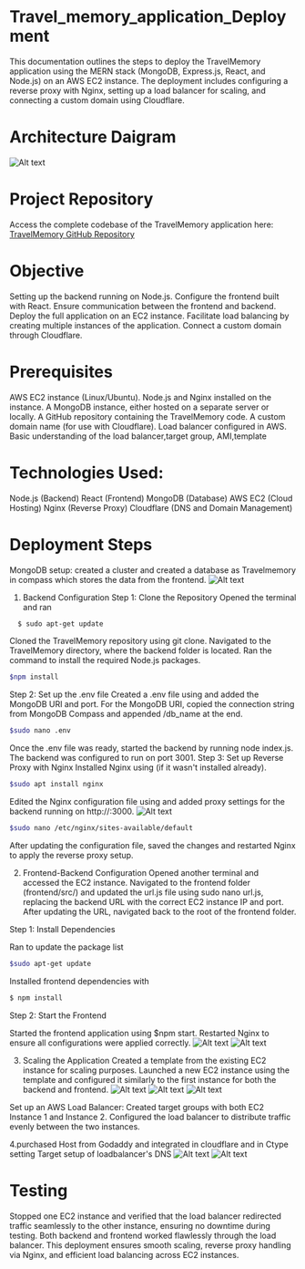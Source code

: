 # Travel_memory_application_Deployment

This documentation outlines the steps to deploy the TravelMemory application using the MERN stack (MongoDB, Express.js, React, and Node.js) on an AWS EC2 instance. The deployment includes configuring a reverse proxy with Nginx, setting up a load balancer for scaling, and connecting a custom domain using Cloudflare.
# Architecture Daigram
  ![Alt text](images/TM.drawio.png)

# Project Repository
Access the complete codebase of the TravelMemory application here: [TravelMemory GitHub Repository](https://github.com/UnpredictablePrashant/TravelMemory/tree/main)


# Objective
Setting up the backend running on Node.js.
Configure the frontend built with React.
Ensure communication between the frontend and backend.
Deploy the full application on an EC2 instance.
Facilitate load balancing by creating multiple instances of the application.
Connect a custom domain through Cloudflare.

# Prerequisites
AWS EC2 instance (Linux/Ubuntu).
Node.js and Nginx installed on the instance.
A MongoDB instance, either hosted on a separate server or locally.
A GitHub repository containing the TravelMemory code.
A custom domain name (for use with Cloudflare).
Load balancer configured in AWS.
Basic understanding of the load balancer,target group, AMI,template

# Technologies Used:
Node.js (Backend)
React (Frontend)
MongoDB (Database)
AWS EC2 (Cloud Hosting)
Nginx (Reverse Proxy)
Cloudflare (DNS and Domain Management)

# Deployment Steps
MongoDB setup:
   created a cluster and created a database as Travelmemory in compass which stores the data from the frontend.
   ![Alt text](images/MongoDB.png)

1. Backend Configuration
Step 1: Clone the Repository
  Opened the terminal and ran
```bash
  $ sudo apt-get update
  ```
  Cloned the TravelMemory repository using git clone.
  Navigated to the TravelMemory directory, where the backend folder is located.
  Ran the command to install the required Node.js packages.
  ```bash 
  $npm install
   ``` 
Step 2: Set up the .env file
  Created a .env file using and added the MongoDB URI and port. For the MongoDB URI, copied the connection string from MongoDB Compass and appended /db_name at the end.
  ```bash 
  $sudo nano .env
  ```
  Once the .env file was ready, started the backend by running node index.js. The backend was configured to run on port 3001.
Step 3: Set up Reverse Proxy with Nginx
  Installed Nginx using (if it wasn't installed already).
  ```bash 
  $sudo apt install nginx
  ```
  Edited the Nginx configuration file using and added proxy settings for the backend running on http://<instance-ip>:3000.
  ![Alt text](images/backend_instance1.png)

  ``` bash 
  $sudo nano /etc/nginx/sites-available/default
  ```
  After updating the configuration file, saved the changes and restarted Nginx to apply the reverse proxy setup.

2. Frontend-Backend Configuration
  Opened another terminal and accessed the EC2 instance.
  Navigated to the frontend folder (frontend/src/) and updated the url.js file using sudo nano url.js, replacing the backend URL with the correct EC2 instance IP and port.
  After updating the URL, navigated back to the root of the frontend folder.

Step 1: Install Dependencies

  Ran to update the package list
  ```bash
  $sudo apt-get update
  ```
  Installed frontend dependencies with
  ```bash 
  $ npm install
  ```
Step 2: Start the Frontend

  Started the frontend application using $npm start.
  Restarted Nginx to ensure all configurations were applied correctly.
  ![Alt text](images/frontend_instance1.png)
  ![Alt text](images/instance1_tm.png)

3. Scaling the Application
  Created a template from the existing EC2 instance for scaling purposes.
  Launched a new EC2 instance using the template and configured it similarly to the first instance for both the backend and frontend.
  ![Alt text](images/backend_instance2.png)
  ![Alt text](images/frontend_instance2.png)
  ![Alt text](images/instance2_tm.png)

  Set up an AWS Load Balancer:
    Created target groups with both EC2 Instance 1 and Instance 2.
    Configured the load balancer to distribute traffic evenly between the two instances.
  
  4.purchased Host from Godaddy and integrated in cloudflare and in Ctype setting Target setup of loadbalancer's DNS
   ![Alt text](images/manish-cloudfare-config.JPG)
   ![Alt text](images/manish-cloudfare.JPG)

# Testing
  Stopped one EC2 instance and verified that the load balancer redirected traffic seamlessly to the other instance, ensuring no downtime during testing. Both backend and frontend worked flawlessly through the load balancer.
  This deployment ensures smooth scaling, reverse proxy handling via Nginx, and efficient load balancing across EC2 instances.








   




